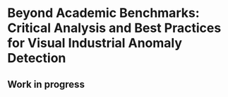 # Beyond Academic Benchmarks: Critical Analysis and Best Practices for Visual Industrial Anomaly Detection

## Work in progress

